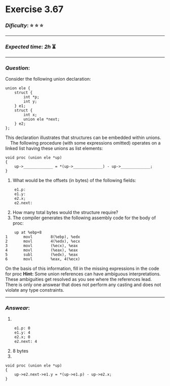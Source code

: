 Exercise 3.67
==============

### ***Dificulty***: :star: :star: :star:

---

### ***Expected time***: ***2h*** :hourglass_flowing_sand:

---

### ***Question***:
Consider the following union declaration:    

```
union ele {
	struct {
		int *p;
		int y;
	} e1;
	struct {
		int x;
		union ele *next;
	} e2;
};
```  

This declaration illustrates that structures can be embedded within unions.  
&nbsp;&nbsp;&nbsp;&nbsp;The following procedure (with some expressions omitted) operates on a linked list having these unions as list elements:

```
void proc (union ele *up)
{
	up->_____________ = *(up->_____________) - up->_____________;
}
```  

1. What would be the offsets (in bytes) of the following fields:  

```
	e1.p:
	e1.y:
	e2.x;
	e2.next:
```  
2. How many total bytes would the structure require?
3. The compiler generates the following assembly code for the body of proc:  

```
	up at %ebp+8
1		movl		8(%ebp), %edx
2		movl		4(%edx), %ecx
3		movl		(%ecx), %eax
4		movl		(%eax), %eax
5		subl		(%edx), %eax
6		movl		%eax, 4(%ecx)
```  
On the basis of this information, fill in the missing expressions in the code for proc **Hint:** Some union references can have ambiguous interpretations. These ambiguities get resolved as you see where the references lead. There is only one answear that does not perform any casting and does not violate any type constraints.  

---

### ***Answear***:  

1. 
```
	e1.p: 0
	e1.y: 4
	e2.x; 0
	e2.next: 4
```  
2. 8 bytes  
3.
```
void proc (union ele *up)
{
	up->e2.next->e1.y = *(up->e1.p) - up->e2.x;
}
```  

